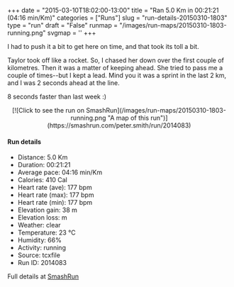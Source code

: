 +++
date = "2015-03-10T18:02:00-13:00"
title = "Ran 5.0 Km in 00:21:21 (04:16 min/Km)"
categories = ["Runs"]
slug = "run-details-20150310-1803"
type = "run"
draft = "False"
runmap = "/images/run-maps/20150310-1803-running.png"
svgmap = '<polyline points="94 77, 79 82, 72 94, 71 96, 63 94, 52 100, 39 96, 39 91, 39 81, 3 70, 18 37, 40 16, 54 2, 65 0, 69 4, 29 41, 68 4, 66 0, 55 1, 22 32, 4 71, 39 80, 40 94, 53 99, 69 96, 78 84, 96 75">'
+++

I had to push it a bit to get here on time, and that took its toll a bit. 

Taylor took off like a rocket. So, I chased her down over the first couple of kilometres. Then it was a matter of keeping ahead. She tried to pass me a couple of times--but I kept a lead. Mind you it was a sprint in the last 2 km, and I was 2 seconds ahead at the line. 

8 seconds faster than last week :)



<!--more-->

<center>
[![Click to see the run on SmashRun](/images/run-maps/20150310-1803-running.png "A map of this run")](https://smashrun.com/peter.smith/run/2014083)
</center>

#### Run details

* Distance: 5.0 Km
* Duration: 00:21:21
* Average pace: 04:16 min/Km
* Calories: 410 Cal
* Heart rate (ave): 177 bpm
* Heart rate (max): 177 bpm
* Heart rate (min): 177 bpm
* Elevation gain: 38 m
* Elevation loss:  m
* Weather: clear
* Temperature: 23 &deg;C
* Humidity: 66%
* Activity: running
* Source: tcxfile
* Run ID: 2014083

Full details at [SmashRun](https://smashrun.com/peter.smith/run/2014083)